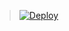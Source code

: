 > [![Deploy](https://www.herokucdn.com/deploy/button.png)](https://dashboard.heroku.com/new?template=https://github.com/siritami/demo123)
